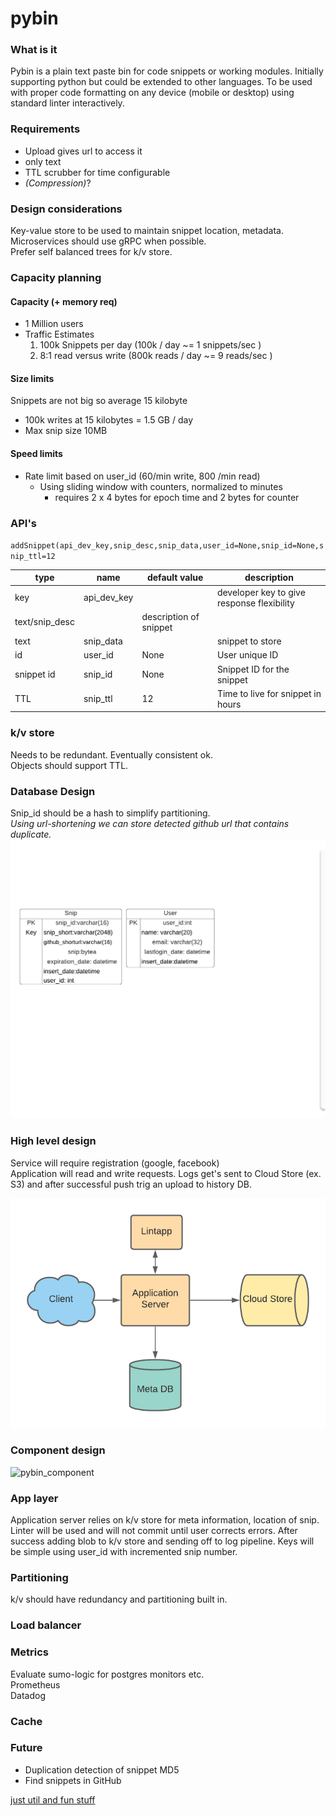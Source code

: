 # pybin

### What is it
Pybin is a plain text paste bin for code snippets or working modules. Initially supporting
python but could be extended to other languages. To be used with proper code formatting on
any device (mobile or desktop) using standard linter interactively.



### Requirements
  * Upload gives url to access it
  * only text
  * TTL scrubber for time configurable
  * _(Compression)_?

### Design considerations
Key-value store to be used to maintain snippet location, metadata. 
<br>
Microservices should use gRPC when possible.<br>
Prefer self balanced trees for k/v store.<br>

### Capacity planning
#### Capacity (+ memory req)
* 1 Million users
* Traffic Estimates
    1. 100k Snippets per day (100k / day ~= 1 snippets/sec )
    2. 8:1 read versus write (800k reads / day ~= 9 reads/sec )
  
#### Size limits
Snippets are not big so average 15 kilobyte
* 100k writes at 15 kilobytes = 1.5 GB / day
* Max snip size 10MB

#### Speed limits
* Rate limit based on user_id (60/min write, 800 /min read)
   * Using sliding window with counters, normalized to minutes
      * requires 2 x 4 bytes for epoch time and 2 bytes for counter

### API's
`addSnippet(api_dev_key,snip_desc,snip_data,user_id=None,snip_id=None,snip_ttl=12`

|type|name|default value|description|
|-----|-----|-----|-----|
|key|api_dev_key| |developer key to give response flexibility|
|text/snip_desc| |description of snippet|
|text|snip_data| |snippet to store|
|id|user_id|None|User unique ID|
|snippet id|snip_id|None|Snippet ID for the snippet|
|TTL|snip_ttl|12|Time to live for snippet in hours|


### k/v store
Needs to be redundant. Eventually consistent ok.<br>
Objects should support TTL.

### Database Design
Snip_id should be a hash to simplify partitioning.<br>
_Using url-shortening we can store detected github url that contains duplicate._<br>
![pybin_db](./images/pybindb_2.png)


### High level design
Service will require registration (google, facebook)<br>
Application will read and write requests. Logs get's sent to Cloud Store (ex. S3) and after
successful push trig an upload to history DB.<br>

![pybin highlevel](./images/pybin2_1.png)
### Component design
![pybin_component](./images/pybin1_1.png)
### App layer
Application server relies on k/v store for meta information, location of snip.
Linter will be used and will not commit until user corrects errors. After success adding blob
to k/v store and sending off to log pipeline. Keys will be simple using user_id with incremented snip number.


### Partitioning
k/v should have redundancy and partitioning built in.
### Load balancer
### Metrics
Evaluate sumo-logic for postgres monitors etc.<br>
Prometheus<br>
Datadog
### Cache

### Future
* Duplication detection of snippet MD5
* Find snippets in GitHub

[just util and fun stuff](./fun_util)